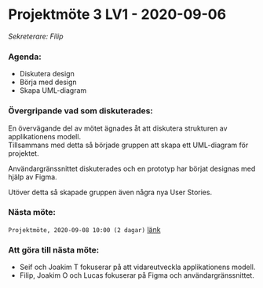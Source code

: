 # Projektmöte 3 LV1 - 2020-09-06
*Sekreterare: Filip*

### Agenda:
- Diskutera design
- Börja med design
- Skapa UML-diagram

### Övergripande vad som diskuterades:

En övervägande del av mötet ägnades åt att diskutera strukturen av applikationens modell. <br> Tillsammans med detta så började gruppen att skapa ett UML-diagram för projektet.

Användargränssnittet diskuterades och en prototyp har börjat designas med hjälp av Figma.

Utöver detta så skapade gruppen även några nya User Stories.


### Nästa möte:
```Projektmöte, 2020-09-08 10:00 (2 dagar)``` [länk](#)

### Att göra till nästa möte:
- Seif och Joakim T fokuserar på att vidareutveckla applikationens modell.
- Filip, Joakim O och Lucas fokuserar på Figma och användargränssnittet.

